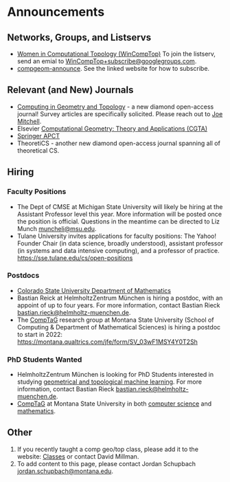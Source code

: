# Announcements

## Networks, Groups, and Listservs

* [Women in Computational Topology (WinCompTop)](https://awmadvance.org/research-networks/wincomptop-women-in-computational-topology/) To join the listserv, send an emial to WinCompTop+subscribe@googlegroups.com.
* [compgeom-announce](https://sympa.inria.fr/sympa/info/compgeom-announce).  See the linked website for how to subscribe.

## Relevant (and New) Journals

* [Computing in Geometry and Topology](https://www.cgt-journal.org/index.php/cgt/login?source=%2Findex.php%2Fcgt) - a new diamond open-access journal!  Survey articles are specifically solicited. Please reach out to [Joe Mitchell](https://www.stonybrook.edu/commcms/ams/people/_faculty_profiles/mitchell.php).
* Elsevier [Computational Geometry: Theory and Applications (CGTA)](https://www.journals.elsevier.com/computational-geometry)
* [Springer APCT](https://www.springer.com/journal/41468)
* TheoretiCS - another new diamond open-access journal spanning all of theoretical CS.

## Hiring

### Faculty Positions

* The Dept of CMSE at Michigan State University will likely be hiring at the Assistant Professor level this year.  More information will be posted once the position is official.  Questions in the meantime can be directed to Liz Munch <muncheli@msu.edu>.
* Tulane University invites applications for faculty positions: The Yahoo! Founder Chair (in data science, broadly understood), assistant professor (in systems and data intensive computing), and a professor of practice. https://sse.tulane.edu/cs/open-positions

### Postdocs

* [Colorado State University Department of Mathematics](https://www.mathjobs.org/jobs/list/18456)
* Bastian Reick at HelmholtzZentrum München is hiring a postdoc, with an appoint of up to four years.  For more information, contact Bastian Rieck <bastian.rieck@helmholtz-muenchen.de>.
* The [CompTaG](https://www.cs.montana.edu/comptag/index.html) research group at Montana State University (School of Computing & Department of Mathematical Sciences) is hiring a postdoc to start in 2022: https://montana.qualtrics.com/jfe/form/SV_03wF1MSY4Y0T2Sh

### PhD Students Wanted

* HelmholtzZentrum München is looking for PhD Students interested in studying [geometrical and topological machine learning](https://jobs.helmholtz-muenchen.de/jobposting/ce3f12af95ab3f6c3d7f551b5333e138c7cc4cad0?ref=homepage).  For more information, contact Bastian Rieck <bastian.rieck@helmholtz-muenchen.de>.
* [CompTaG](https://www.cs.montana.edu/comptag/index.html) at Montana State University in both [computer science](https://math.montana.edu/grad_students/phd_math.html) and  [mathematics](https://www.cs.montana.edu/future-students-phd.html).

## Other

1. If you recently taught a comp geo/top class, please add it to the website:
[Classes](https://comptag.github.io/teaching-compGT/) or contact David Millman.
2. To add content to this page, please contact Jordan Schupbach <jordan.schupbach@montana.edu>.
